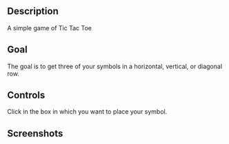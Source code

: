 ## Description

A simple game of Tic Tac Toe

## Goal

The goal is to get three of your symbols in a horizontal, vertical, or diagonal row.

## Controls

Click in the box in which you want to place your symbol.

## Screenshots
